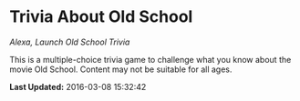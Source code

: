 # Trivia About Old School
*Alexa, Launch Old School Trivia*

This is a multiple-choice trivia game to challenge what you know about the movie Old School.  Content may not be suitable for all ages.

**Last Updated:** 2016-03-08 15:32:42